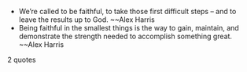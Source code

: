  - We’re called to be faithful, to take those first difficult steps – and to leave the results up to God. ~~Alex Harris
 - Being faithful in the smallest things is the way to gain, maintain, and demonstrate the strength needed to accomplish something great. ~~Alex Harris

2 quotes